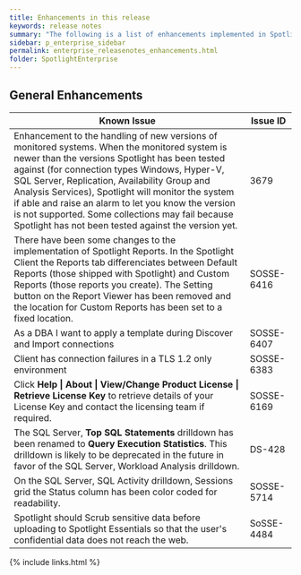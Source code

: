 ```yaml
---
title: Enhancements in this release
keywords: release notes
summary: "The following is a list of enhancements implemented in Spotlight Enterprise 12."
sidebar: p_enterprise_sidebar
permalink: enterprise_releasenotes_enhancements.html
folder: SpotlightEnterprise
---
```


## General Enhancements

Known Issue | Issue ID
------------|---------
Enhancement to the handling of new versions of monitored systems. When the monitored system is newer than the versions Spotlight has been tested against (for connection types Windows, Hyper-V, SQL Server, Replication, Availability Group and Analysis Services), Spotlight will monitor the system if able and raise an alarm to let you know the version is not supported. Some collections may fail because Spotlight has not been tested against the version yet. | 3679
There have been some changes to the implementation of Spotlight Reports. In the Spotlight Client the Reports tab differenciates between Default Reports (those shipped with Spotlight) and Custom Reports (those reports you create). The Setting button on the Report Viewer has been removed and the location for Custom Reports has been set to a fixed location. | SOSSE-6416
As a DBA I want to apply a template during Discover and Import connections | SOSSE-6407
Client has connection failures in a TLS 1.2 only environment | SOSSE-6383
Click **Help \| About \| View/Change Product License \| Retrieve License Key** to retrieve details of your License Key and contact the licensing team if required. | SOSSE-6169
The SQL Server, **Top SQL Statements** drilldown has been renamed to **Query Execution Statistics**. This drilldown is likely to be deprecated in the future in favor of the SQL Server, Workload Analysis drilldown. | DS-428
On the SQL Server, SQL Activity drilldown, Sessions grid the Status column has been color coded for readability. | SOSSE-5714
Spotlight should Scrub sensitive data before uploading to Spotlight Essentials so that the user's confidential data does not reach the web. | SoSSE-4484





{% include links.html %}
